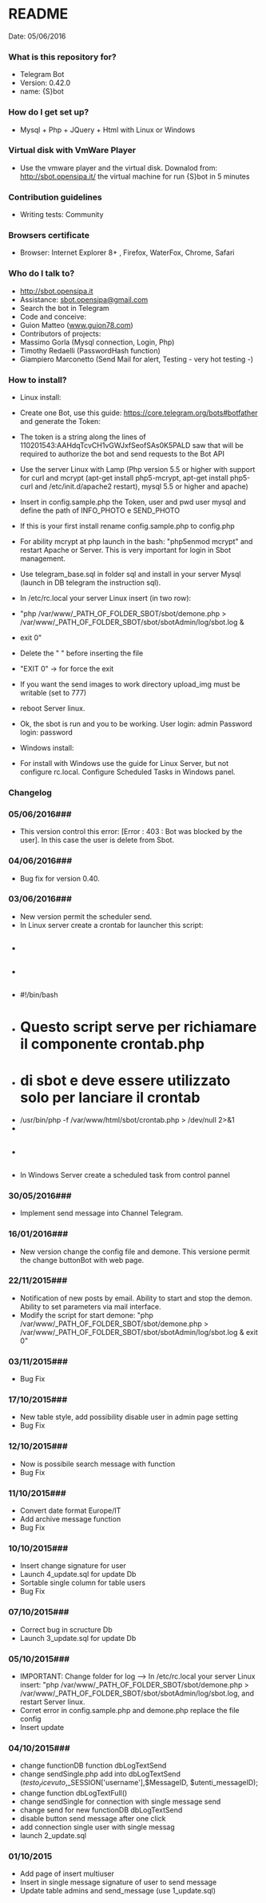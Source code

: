 # README #

Date: 05/06/2016


### What is this repository for? ###

* Telegram Bot
* Version: 0.42.0
* name: {S}bot

### How do I get set up? ###

* Mysql + Php + JQuery + Html with Linux or Windows

### Virtual disk with VmWare Player ###

* Use the vmware player and the virtual disk. Downalod from: http://sbot.opensipa.it/ the virtual machine for run {S}bot in 5 minutes

### Contribution guidelines ###

* Writing tests: Community

### Browsers certificate ###

* Browser: Internet Explorer 8+ , Firefox, WaterFox, Chrome, Safari

### Who do I talk to? ###

* http://sbot.opensipa.it
* Assistance: sbot.opensipa@gmail.com
* Search the bot in Telegram
* Code and conceive:
* Guion Matteo (www.guion78.com)
* Contributors of projects:
* Massimo Gorla (Mysql connection, Login, Php)
* Timothy Redaelli (PasswordHash function) 
* Giampiero Marconetto (Send Mail for alert, Testing - very hot testing -)

### How to install? ###

* Linux install:
* Create one Bot, use this guide: https://core.telegram.org/bots#botfather and generate the Token:
* The token is a string along the lines of 110201543:AAHdqTcvCH1vGWJxfSeofSAs0K5PALD saw that will be required to authorize the bot and send requests to the Bot API
* Use the server Linux with Lamp (Php version 5.5 or higher with support for curl and mcrypt (apt-get install php5-mcrypt, apt-get install php5-curl and /etc/init.d/apache2 restart), mysql 5.5 or higher and apache)
* Insert in config.sample.php the Token, user and pwd user mysql and define the path of INFO_PHOTO e SEND_PHOTO
* If this is your first install rename config.sample.php to config.php
* For ability mcrypt at php launch in the bash: "php5enmod mcrypt" and restart Apache or Server. This is very important for login in Sbot management.
* Use telegram_base.sql in folder sql and install in your server Mysql (launch in DB telegram the instruction sql).
* In /etc/rc.local your server Linux insert (in two row):
* "php /var/www/_PATH_OF_FOLDER_SBOT/sbot/demone.php > /var/www/_PATH_OF_FOLDER_SBOT/sbot/sbotAdmin/log/sbot.log & 
* exit 0"
* Delete the " " before inserting the file
* "EXIT 0" -> for force the exit
* If you want the send images to work directory upload_img must be writable (set to 777)
* reboot Server linux.
* Ok, the sbot is run and you to be working. User login: admin Password login: password

* Windows install:
* For install with Windows use the guide for Linux Server, but not configure rc.local. Configure Scheduled Tasks in Windows panel.


### Changelog ###

### 05/06/2016###
* This version control this error: [Error : 403 : Bot was blocked by the user]. In this case the user is delete from Sbot.

### 04/06/2016###
* Bug fix for version 0.40.

### 03/06/2016###
* New version permit the scheduler send.
* In Linux server create a crontab for launcher this script:
* ##
* ##
* #!/bin/bash 
* # Questo script serve per richiamare il componente crontab.php
* # di sbot e deve essere utilizzato solo per lanciare il crontab
* /usr/bin/php -f /var/www/html/sbot/crontab.php > /dev/null 2>&1
*
* ##
* In Windows Server create a scheduled task from control pannel

### 30/05/2016###
* Implement send message into Channel Telegram.

### 16/01/2016###
* New version change the config file and demone. This versione permit the change buttonBot with web page.


### 22/11/2015###
* Notification of new posts by email. Ability to start and stop the demon. Ability to set parameters via mail interface.
* Modify the script for start demone: "php /var/www/_PATH_OF_FOLDER_SBOT/sbot/demone.php > /var/www/_PATH_OF_FOLDER_SBOT/sbot/sbotAdmin/log/sbot.log & exit 0"

### 03/11/2015###
* Bug Fix

### 17/10/2015###
* New table style, add possibility disable user in admin page setting
* Bug Fix

### 12/10/2015###
* Now is possibile search message with function
* Bug Fix

### 11/10/2015###
* Convert date format Europe/IT
* Add archive message function
* Bug Fix

### 10/10/2015###
* Insert change signature for user
* Launch 4_update.sql for update Db
* Sortable single column for table users
* Bug Fix

### 07/10/2015###
* Correct bug in scructure Db
* Launch 3_update.sql for update Db

### 05/10/2015###
* IMPORTANT: Change folder for log --> In /etc/rc.local your server Linux insert: "php /var/www/_PATH_OF_FOLDER_SBOT/sbot/demone.php > /var/www/_PATH_OF_FOLDER_SBOT/sbot/sbotAdmin/log/sbot.log, and restart Server linux.
* Corret error in config.sample.php and demone.php replace the file config
* Insert update

### 04/10/2015###
* change functionDB function dbLogTextSend
* change sendSingle.php add into dbLogTextSend ($testo_ricevuto,$_SESSION['username'],$MessageID, $utenti_messageID);
* change function dbLogTextFull()
* change sendSingle for connection with single message send
* change send for new functionDB dbLogTextSend
* disable button send message after one click
* add connection single user with single messag
* launch 2_update.sql

### 01/10/2015 ###
* Add page of insert multiuser
* Insert in single message signature of user to send message
* Update table admins and send_message (use 1_update.sql)